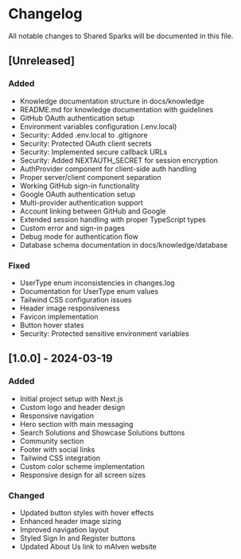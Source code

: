 # Changelog

All notable changes to Shared Sparks will be documented in this file.

## [Unreleased]

### Added
- Knowledge documentation structure in docs/knowledge
- README.md for knowledge documentation with guidelines
- GitHub OAuth authentication setup
- Environment variables configuration (.env.local)
- Security: Added .env.local to .gitignore
- Security: Protected OAuth client secrets
- Security: Implemented secure callback URLs
- Security: Added NEXTAUTH_SECRET for session encryption
- AuthProvider component for client-side auth handling
- Proper server/client component separation
- Working GitHub sign-in functionality
- Google OAuth authentication setup
- Multi-provider authentication support
- Account linking between GitHub and Google
- Extended session handling with proper TypeScript types
- Custom error and sign-in pages
- Debug mode for authentication flow
- Database schema documentation in docs/knowledge/database

### Fixed
- UserType enum inconsistencies in changes.log
- Documentation for UserType enum values
- Tailwind CSS configuration issues
- Header image responsiveness
- Favicon implementation
- Button hover states
- Security: Protected sensitive environment variables

## [1.0.0] - 2024-03-19

### Added
- Initial project setup with Next.js
- Custom logo and header design
- Responsive navigation
- Hero section with main messaging
- Search Solutions and Showcase Solutions buttons
- Community section
- Footer with social links
- Tailwind CSS integration
- Custom color scheme implementation
- Responsive design for all screen sizes

### Changed
- Updated button styles with hover effects
- Enhanced header image sizing
- Improved navigation layout
- Styled Sign In and Register buttons
- Updated About Us link to mAIven website
